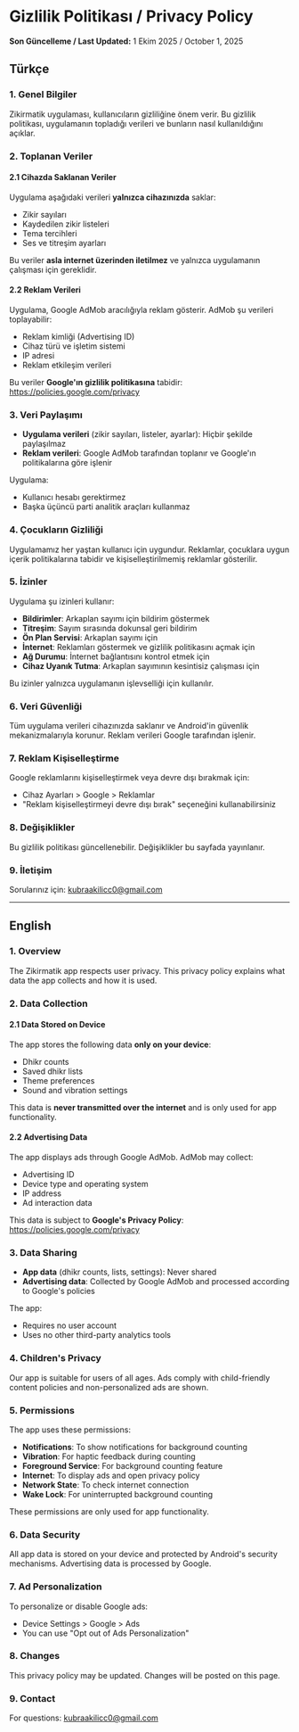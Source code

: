 # Gizlilik Politikası / Privacy Policy

**Son Güncelleme / Last Updated:** 1 Ekim 2025 / October 1, 2025

## Türkçe

### 1. Genel Bilgiler
Zikirmatik uygulaması, kullanıcıların gizliliğine önem verir. Bu gizlilik politikası, uygulamanın topladığı verileri ve bunların nasıl kullanıldığını açıklar.

### 2. Toplanan Veriler

#### 2.1 Cihazda Saklanan Veriler
Uygulama aşağıdaki verileri **yalnızca cihazınızda** saklar:
- Zikir sayıları
- Kaydedilen zikir listeleri
- Tema tercihleri
- Ses ve titreşim ayarları

Bu veriler **asla internet üzerinden iletilmez** ve yalnızca uygulamanın çalışması için gereklidir.

#### 2.2 Reklam Verileri
Uygulama, Google AdMob aracılığıyla reklam gösterir. AdMob şu verileri toplayabilir:
- Reklam kimliği (Advertising ID)
- Cihaz türü ve işletim sistemi
- IP adresi
- Reklam etkileşim verileri

Bu veriler **Google'ın gizlilik politikasına** tabidir:
<https://policies.google.com/privacy>

### 3. Veri Paylaşımı
- **Uygulama verileri** (zikir sayıları, listeler, ayarlar): Hiçbir şekilde paylaşılmaz
- **Reklam verileri**: Google AdMob tarafından toplanır ve Google'ın politikalarına göre işlenir

Uygulama:
- Kullanıcı hesabı gerektirmez
- Başka üçüncü parti analitik araçları kullanmaz

### 4. Çocukların Gizliliği
Uygulamamız her yaştan kullanıcı için uygundur. Reklamlar, çocuklara uygun içerik politikalarına tabidir ve kişiselleştirilmemiş reklamlar gösterilir.

### 5. İzinler
Uygulama şu izinleri kullanır:
- **Bildirimler**: Arkaplan sayımı için bildirim göstermek
- **Titreşim**: Sayım sırasında dokunsal geri bildirim
- **Ön Plan Servisi**: Arkaplan sayımı için
- **İnternet**: Reklamları göstermek ve gizlilik politikasını açmak için
- **Ağ Durumu**: İnternet bağlantısını kontrol etmek için
- **Cihaz Uyanık Tutma**: Arkaplan sayımının kesintisiz çalışması için

Bu izinler yalnızca uygulamanın işlevselliği için kullanılır.

### 6. Veri Güvenliği
Tüm uygulama verileri cihazınızda saklanır ve Android'in güvenlik mekanizmalarıyla korunur. Reklam verileri Google tarafından işlenir.

### 7. Reklam Kişiselleştirme
Google reklamlarını kişiselleştirmek veya devre dışı bırakmak için:
- Cihaz Ayarları > Google > Reklamlar
- "Reklam kişiselleştirmeyi devre dışı bırak" seçeneğini kullanabilirsiniz

### 8. Değişiklikler
Bu gizlilik politikası güncellenebilir. Değişiklikler bu sayfada yayınlanır.

### 9. İletişim
Sorularınız için: <kubraakilicc0@gmail.com>

---

## English

### 1. Overview
The Zikirmatik app respects user privacy. This privacy policy explains what data the app collects and how it is used.

### 2. Data Collection

#### 2.1 Data Stored on Device
The app stores the following data **only on your device**:
- Dhikr counts
- Saved dhikr lists
- Theme preferences
- Sound and vibration settings

This data is **never transmitted over the internet** and is only used for app functionality.

#### 2.2 Advertising Data
The app displays ads through Google AdMob. AdMob may collect:
- Advertising ID
- Device type and operating system
- IP address
- Ad interaction data

This data is subject to **Google's Privacy Policy**:
<https://policies.google.com/privacy>

### 3. Data Sharing
- **App data** (dhikr counts, lists, settings): Never shared
- **Advertising data**: Collected by Google AdMob and processed according to Google's policies

The app:
- Requires no user account
- Uses no other third-party analytics tools

### 4. Children's Privacy
Our app is suitable for users of all ages. Ads comply with child-friendly content policies and non-personalized ads are shown.

### 5. Permissions
The app uses these permissions:
- **Notifications**: To show notifications for background counting
- **Vibration**: For haptic feedback during counting
- **Foreground Service**: For background counting feature
- **Internet**: To display ads and open privacy policy
- **Network State**: To check internet connection
- **Wake Lock**: For uninterrupted background counting

These permissions are only used for app functionality.

### 6. Data Security
All app data is stored on your device and protected by Android's security mechanisms. Advertising data is processed by Google.

### 7. Ad Personalization
To personalize or disable Google ads:
- Device Settings > Google > Ads
- You can use "Opt out of Ads Personalization"

### 8. Changes
This privacy policy may be updated. Changes will be posted on this page.

### 9. Contact
For questions: <kubraakilicc0@gmail.com>
